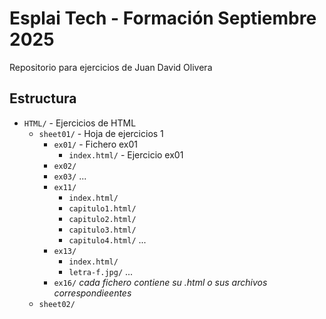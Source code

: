 # Esplai Tech - Formación Septiembre 2025

Repositorio para ejercicios de Juan David Olivera

## Estructura

- `HTML/` - Ejercicios de HTML
    - `sheet01/` - Hoja de ejercicios 1
        - `ex01/` - Fichero ex01
          - `index.html/` - Ejercicio ex01
        - `ex02/`
        - `ex03/`
          ...
        - `ex11/`
            - `index.html/`
            - `capitulo1.html/` 
            - `capitulo2.html/`
            - `capitulo3.html/`
            - `capitulo4.html/`
          ...
        - `ex13/`
            - `index.html/`
            - `letra-f.jpg/`
          ...
        - `ex16/`
          *cada fichero contiene su .html o sus archivos correspondieentes*
    - `sheet02/`
